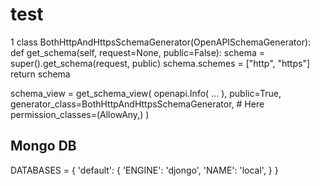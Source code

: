 # test
1
class BothHttpAndHttpsSchemaGenerator(OpenAPISchemaGenerator):
    def get_schema(self, request=None, public=False):
        schema = super().get_schema(request, public)
        schema.schemes = ["http", "https"]
        return schema
        
schema_view = get_schema_view(
    openapi.Info( ... ),
    public=True,
    generator_class=BothHttpAndHttpsSchemaGenerator, # Here
    permission_classes=(AllowAny,)
)



## Mongo DB

DATABASES = {
    'default': {
        'ENGINE': 'djongo',
        'NAME': 'local',
    }
}

